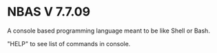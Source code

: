 # NBAS V 7.7.09
A console based programming language meant to be like Shell or Bash. 

"HELP" to see list of commands in console.
